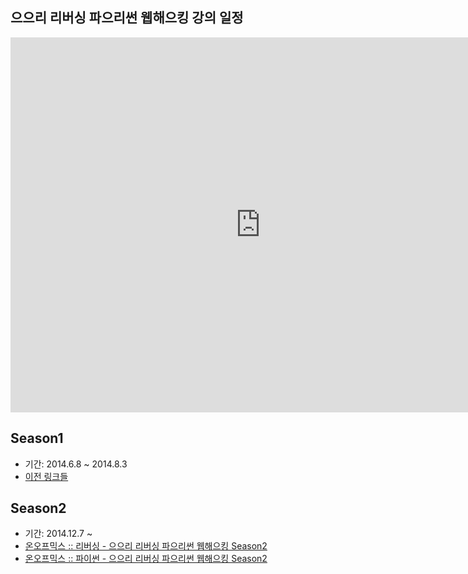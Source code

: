 ## 으으리 리버싱 파으리썬 웹해으킹 강의 일정

<iframe src="https://www.google.com/calendar/embed?src=gp82t6eg782jcc2fku8t60aev8%40group.calendar.google.com&ctz=Asia/Seoul" style="border: 0" width="800" height="600" frameborder="0" scrolling="no"></iframe>

## Season1

- 기간: 2014.6.8 ~ 2014.8.3
- [이전 링크들](http://onoffmix.com/search?s=%EC%9C%BC%EC%9C%BC%EB%A6%AC+%EB%A6%AC%EB%B2%84%EC%8B%B1+%ED%8C%8C%EC%9C%BC%EB%A6%AC%EC%8D%AC)

## Season2

- 기간: 2014.12.7 ~
- [온오프믹스 :: 리버싱 - 으으리 리버싱 파으리썬 웹해으킹 Season2](http://onoffmix.com/event/37844)
- [온오프믹스 :: 파이썬 - 으으리 리버싱 파으리썬 웹해으킹 Season2](http://onoffmix.com/event/38548)